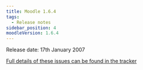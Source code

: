 ```yaml
---
title: Moodle 1.6.4
tags:
  - Release notes
sidebar_position: 4
moodleVersion: 1.6.4
---
```

Release date: 17th January 2007

[Full details of these issues can be found in the tracker](http://moodle.atlassian.net/secure/IssueNavigator!executeAdvanced.jspa?jqlQuery=project+%3D+mdl+and+resolution+%3D+fixed+AND+fixVersion+in+%28%221.6.4%22%29)
